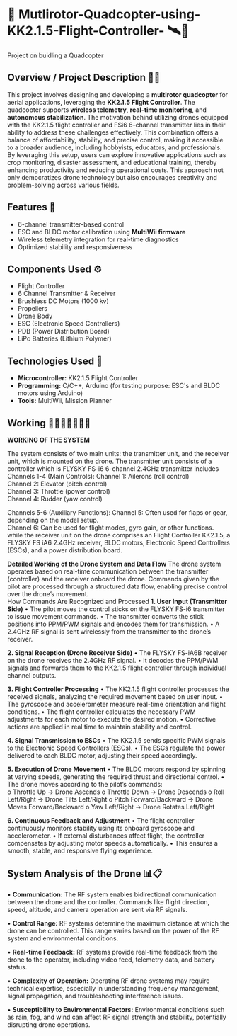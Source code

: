 # 🚁 Mutlirotor-Quadcopter-using-KK2.1.5-Flight-Controller- 🛰🎯
Project on buidling a Quadcopter

## Overview / Project Description 🔎📝
This project involves designing and developing a **multirotor quadcopter** for aerial applications, leveraging the **KK2.1.5 Flight Controller**. The quadcopter supports **wireless telemetry**, **real-time monitoring**, and **autonomous stabilization**.
The motivation behind utilizing drones equipped with the KK2.1.5 flight controller and FSi6 
6-channel transmitter lies in their ability to address these challenges effectively. This 
combination offers a balance of affordability, stability, and precise control, making it 
accessible to a broader audience, including hobbyists, educators, and professionals. By leveraging this setup, users can explore innovative applications such as crop monitoring, disaster assessment, and educational training, thereby enhancing productivity and reducing operational costs. This approach not only democratizes drone technology but also encourages creativity and problem-solving across 
various fields.

## Features 🧩
- 6-channel transmitter-based control
- ESC and BLDC motor calibration using **MultiWii firmware**
- Wireless telemetry integration for real-time diagnostics
- Optimized stability and responsiveness

## Components Used ⚙️
- Flight Controller
- 6 Channel Transmitter & Receiver
- Brushless DC Motors (1000 kv)
- Propellers
- Drone Body
- ESC (Electronic Speed Controllers)
- PDB (Power Distribution Board)
- LiPo Batteries (Lithium Polymer)

## Technologies Used 🦾
- **Microcontroller:** KK2.1.5 Flight Controller
- **Programming:** C/C++, Arduino (for testing purpose: ESC's and BLDC motors using Arduino) 
- **Tools:** MultiWii, Mission Planner

## Working 👩🏻‍💻📓✍🏻💡
**WORKING OF THE SYSTEM** 

The system consists of two main units: the transmitter unit, and the receiver unit, 
which is mounted on the drone. The transmitter unit consists of a controller which is 
FLYSKY FS-i6 6-channel 2.4GHz transmitter includes  
Channels 1-4 (Main Controls): 
Channel 1: Ailerons (roll control)  
Channel 2: Elevator (pitch control)  
Channel 3: Throttle (power control)  
Channel 4: Rudder (yaw control)  
 
Channels 5-6 (Auxiliary Functions): 
Channel 5: Often used for flaps or gear, depending on the model setup.  
Channel 6: Can be used for flight modes, gyro gain, or other functions.   
while the receiver unit on the drone comprises an Flight Controller KK2.1.5, a FLYSKY FS
iA6 2.4GHz receiver, BLDC motors, Electronic Speed Controllers (ESCs), and a power 
distribution board. 
 
**Detailed Working of the Drone System and Data Flow** 
The drone system operates based on real-time communication between the transmitter 
(controller) and the receiver onboard the drone. Commands given by the pilot are 
processed through a structured data flow, enabling precise control over the drone’s 
movement.  
How Commands Are Recognized and Processed 
**1. User Input (Transmitter Side)** 
• The pilot moves the control sticks on the FLYSKY FS-i6 transmitter to issue 
movement commands. 
• The transmitter converts the stick positions into PPM/PWM signals and encodes 
them for transmission. 
• A 2.4GHz RF signal is sent wirelessly from the transmitter to the drone’s receiver.

**2. Signal Reception (Drone Receiver Side)** 
• The FLYSKY FS-iA6B receiver on the drone receives the 2.4GHz RF signal. 
• It decodes the PPM/PWM signals and forwards them to the KK2.1.5 flight 
controller through individual channel outputs.

**3. Flight Controller Processing** 
• The KK2.1.5 flight controller processes the received signals, analyzing the 
required movement based on user input. 
• The gyroscope and accelerometer measure real-time orientation and flight 
conditions. 
• The flight controller calculates the necessary PWM adjustments for each motor to 
execute the desired motion. 
• Corrective actions are applied in real time to maintain stability and control.
 
**4. Signal Transmission to ESCs** 
• The KK2.1.5 sends specific PWM signals to the Electronic Speed Controllers 
(ESCs). 
• The ESCs regulate the power delivered to each BLDC motor, adjusting their speed 
accordingly.

**5. Execution of Drone Movement** 
• The BLDC motors respond by spinning at varying speeds, generating the required 
thrust and directional control. 
• The drone moves according to the pilot’s commands:  
o Throttle Up → Drone Ascends 
o Throttle Down → Drone Descends 
o Roll Left/Right → Drone Tilts Left/Right 
o Pitch Forward/Backward → Drone Moves Forward/Backward 
o Yaw Left/Right → Drone Rotates Left/Right

**6. Continuous Feedback and Adjustment** 
• The flight controller continuously monitors stability using its onboard 
gyroscope and accelerometer. 
• If external disturbances affect flight, the controller compensates by adjusting 
motor speeds automatically. 
• This ensures a smooth, stable, and responsive flying experience.

##  System Analysis of the Drone 📊📋
• **Communication:** The RF system enables bidirectional communication between the 
drone and the controller. Commands like flight direction, speed, altitude, and 
camera operation are sent via RF signals. 

• **Control Range:** RF systems determine the maximum distance at which the drone 
can be controlled. This range varies based on the power of the RF system and 
environmental conditions. 

• **Real-time Feedback:** RF systems provide real-time feedback from the drone to the 
operator, including video feed, telemetry data, and battery status.  

• **Complexity of Operation:** Operating RF drone systems may require technical 
expertise, especially in understanding frequency management, signal propagation, 
and troubleshooting interference issues. 

• **Susceptibility to Environmental Factors:** Environmental conditions such as rain, 
fog, and wind can affect RF signal strength and stability, potentially disrupting drone 
operations. 
